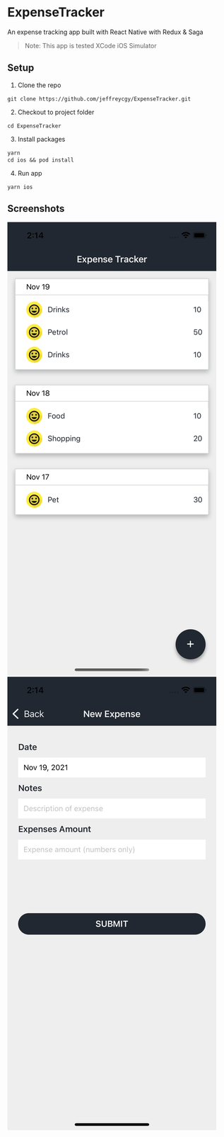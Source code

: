 # ExpenseTracker

An expense tracking app built with React Native with Redux &amp; Saga

> Note: This app is tested XCode iOS Simulator

## Setup

1. Clone the repo

```
git clone https://github.com/jeffreycgy/ExpenseTracker.git
```

2. Checkout to project folder

```
cd ExpenseTracker
```

3. Install packages

```
yarn
cd ios && pod install
```

4. Run app

```
yarn ios
```

## Screenshots

![Home Screen](/screenshots/home.png)
![Expense Form](/screenshots/form.png)
